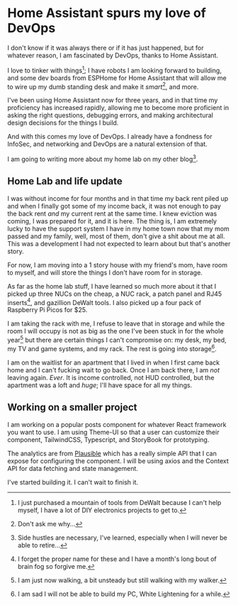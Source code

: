 # Home Assistant spurs my love of DevOps

I don't know if it was always there or if it has just happened, but for whatever reason, I am fascinated by DevOps, thanks to Home Assistant.

I love to tinker with things[^1]; I have robots I am looking forward to building, and some dev boards from ESPHome for Home Assistant that will allow me to wire up my dumb standing desk and make it *smart*[^2], and more.

I've been using Home Assistant now for three years, and in that time my proficiency has increased rapidly, allowing me to become more proficient in asking the right questions, debugging errors, and making architectural design decisions for the things I build.

And with this comes my love of DevOps. I already have a fondness for InfoSec, and networking and DevOps are a natural extension of that.

I am going to writing more about my home lab on my other blog[^3].

## Home Lab and life update

I was without income for four months and in that time my back rent piled up and when I finally got some of my income back, it was not enough to pay the back rent *and* my current rent at the same time. I knew eviction was coming, I was prepared for it, and it is here. The thing is, I am extremely lucky to have the support system I have in my home town now that my mom passed and my family, well, most of them, don't give a shit about me at all. This was a development I had not expected to learn about but that's another story.

For now, I am moving into a 1 story house with my friend's mom, have room to myself, and will store the things I don't have room for in storage.

As far as the home lab stuff, I have learned so much more about it that I picked up three NUCs on the cheap, a NUC rack, a patch panel and RJ45 inserts[^4], and gazillion DeWalt tools. I also picked up a four pack of Raspberry Pi Picos for $25.

I am taking the rack with me, I refuse to leave that in storage and while the room I will occupy is not as big as the one I've been stuck in for the whole year[^5] but there are certain things I can't compromise on: my desk, my bed, my TV and game systems, and my rack. The rest is going into storage[^6].

I am on the waitlist for an apartment that I lived in when I first came back home and I can't fucking wait to go back. Once I am back there, I am *not* leaving again. *Ever*. It is income controlled, not HUD controlled, but the apartment was a loft and *huge*; I'll have space for all my things.

## Working on a smaller project

I am working on a popular posts component for whatever React framework you want to use. I am using Theme-UI so that a user can customize their component, TailwindCSS, Typescript, and StoryBook for prototyping.

The analytics are from [Plausible](https://plausible.io) which has a really simple API that I can expose for configuring the component. I will be using axios and the Context API for data fetching and state management.

I've started building it. I can't wait to finish it.

[^1]: I just purchased a mountain of tools from DeWalt because I can't help myself, I have a lot of DIY electronics projects to get to.
[^2]: Don't ask me why...
[^3]: Side hustles are necessary, I've learned, especially when I will never be able to retire...
[^4]: I forget the proper name for these and I have a month's long bout of brain fog so forgive me.
[^5]: I am just now walking, a bit unsteady but still walking with my walker.
[^6]: I am sad I will not be able to build my PC, White Lightening for a while.